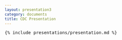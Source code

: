 ```yaml
---
layout: presentation3
category: documents
title: CDC Presentation
---
```


<pre>{% include presentations/presentation.md %}</pre>